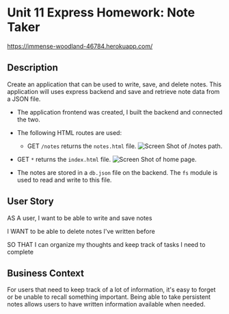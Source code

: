 # Unit 11 Express Homework: Note Taker

https://immense-woodland-46784.herokuapp.com/

## Description

Create an application that can be used to write, save, and delete notes. This application will uses express backend and save and retrieve note data from a JSON file.

- The application frontend was created, I built the backend and connected the two.

- The following HTML routes are used:

  - GET `/notes` returns the `notes.html` file. ![Screen Shot of /notes path.](./Develop/public/assets/notes.png)

* GET `*` returns the `index.html` file. ![Screen Shot of home page.](./Develop/public/assets/home.png)

- The notes are stored in a `db.json` file on the backend. The `fs` module is used to read and write to this file.

## User Story

AS A user, I want to be able to write and save notes

I WANT to be able to delete notes I've written before

SO THAT I can organize my thoughts and keep track of tasks I need to complete

## Business Context

For users that need to keep track of a lot of information, it's easy to forget or be unable to recall something important. Being able to take persistent notes allows users to have written information available when needed.
